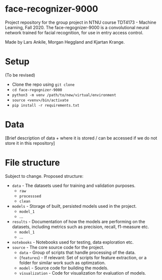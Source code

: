 # face-recognizer-9000
Project repository for the group project in NTNU course TDT4173 - Machine Learning, Fall 2020. The face-regognizer-9000 is a convolutional neural network trained for facial recognition, for use in entry access control. 

Made by Lars Ankile, Morgan Heggland and Kjartan Krange.

# Setup
(To be revised) 
- Clone the repo using `git clone`
- `cd face-regognizer-9000`
- `python3 -m venv /path/to/new/virtual/environment`
- `source <venv>/bin/activate`
- `pip install -r requirements.txt`

# Data
[Brief description  of data + where it is stored / can be accessed if we do not store it in this repository]

# File structure
Subject to change. Proposed structure:
- `data` - The datasets used for training and validation purposes. 
  - `raw`
  - `processsed`
  - `clean`
- `models` - Storage of built, persisted models used in the project.
  - `model_1`
  - ...
- `results` - Documentation of how the models are performing on the datasets, including metrics such as precision, recall, f1-measure etc.
  - `model_1`
  - ...
- `notebooks` - Notebooks used for testing, data exploration etc.
- `source` - The core source code for the project.
  - `data` - Group of scripts that handle processing of the data.
  - (`features`) - If relevant: Set of scripts for feature extraction, or a folder for similar work such as optimzation.
  - `model` - Source code for building the models.
  - `visualization` - Code for visualization for evaluation of models.
